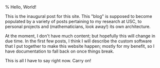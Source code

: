 % Hello, World!

This is the inaugural post for this site. This "blog" is supposed to become
populated by a variety of posts pertaining to my research at USC, to personal
projects and (mathematicians, look away!) its own architecture.

At the moment, I don't have much content; but hopefully this will change in due
time. In the first few posts, I think I will describe the custom software that I
put together to make this website happen; mostly for my benefit, so I have
documentation to fall back on once things break.

This is all I have to say right now. Carry on!

